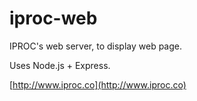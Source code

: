 # iproc-web

IPROC's web server, to display web page.

Uses Node.js + Express.

[http://www.iproc.co](http://www.iproc.co)
